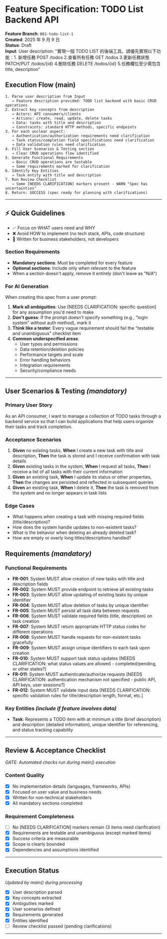 # Feature Specification: TODO List Backend API

**Feature Branch**: `001-todo-list-1`  
**Created**: 2025 年 9 月 9 日  
**Status**: Draft  
**Input**: User description: "實現一個 TODO LIST 的後端工具。請優先實現以下功能：1. 新增任務 POST /todos 2.查看所有任務 GET /todos 3.更新任務狀態 PATCH/PUT /todos/{id} 4.刪除任務 DELETE /todos/{id} 5.任務欄位至少需包含 title, description"

## Execution Flow (main)

```
1. Parse user description from Input
   → Feature description provided: TODO list backend with basic CRUD operations
2. Extract key concepts from description
   → Actors: API consumers/clients
   → Actions: create, read, update, delete tasks
   → Data: tasks with title and description
   → Constraints: standard HTTP methods, specific endpoints
3. For each unclear aspect:
   → Authentication/authorization requirements need clarification
   → Task status/completion field specifications need clarification
   → Data validation rules need clarification
4. Fill User Scenarios & Testing section
   → Clear CRUD operations flow identified
5. Generate Functional Requirements
   → Basic CRUD operations are testable
   → Some requirements marked for clarification
6. Identify Key Entities
   → Task entity with title and description
7. Run Review Checklist
   → Some [NEEDS CLARIFICATION] markers present - WARN "Spec has uncertainties"
8. Return: SUCCESS (spec ready for planning with clarifications)
```

---

## ⚡ Quick Guidelines

- ✅ Focus on WHAT users need and WHY
- ❌ Avoid HOW to implement (no tech stack, APIs, code structure)
- 👥 Written for business stakeholders, not developers

### Section Requirements

- **Mandatory sections**: Must be completed for every feature
- **Optional sections**: Include only when relevant to the feature
- When a section doesn't apply, remove it entirely (don't leave as "N/A")

### For AI Generation

When creating this spec from a user prompt:

1. **Mark all ambiguities**: Use [NEEDS CLARIFICATION: specific question] for any assumption you'd need to make
2. **Don't guess**: If the prompt doesn't specify something (e.g., "login system" without auth method), mark it
3. **Think like a tester**: Every vague requirement should fail the "testable and unambiguous" checklist item
4. **Common underspecified areas**:
   - User types and permissions
   - Data retention/deletion policies
   - Performance targets and scale
   - Error handling behaviors
   - Integration requirements
   - Security/compliance needs

---

## User Scenarios & Testing _(mandatory)_

### Primary User Story

As an API consumer, I want to manage a collection of TODO tasks through a backend service so that I can build applications that help users organize their tasks and track completion.

### Acceptance Scenarios

1. **Given** no existing tasks, **When** I create a new task with title and description, **Then** the task is stored and I receive confirmation with task details
2. **Given** existing tasks in the system, **When** I request all tasks, **Then** I receive a list of all tasks with their current information
3. **Given** an existing task, **When** I update its status or other properties, **Then** the changes are persisted and reflected in subsequent queries
4. **Given** an existing task, **When** I delete it, **Then** the task is removed from the system and no longer appears in task lists

### Edge Cases

- What happens when creating a task with missing required fields (title/description)?
- How does the system handle updates to non-existent tasks?
- What is the behavior when deleting an already deleted task?
- How are empty or overly long titles/descriptions handled?

## Requirements _(mandatory)_

### Functional Requirements

- **FR-001**: System MUST allow creation of new tasks with title and description fields
- **FR-002**: System MUST provide endpoint to retrieve all existing tasks
- **FR-003**: System MUST allow updating of existing tasks by unique identifier
- **FR-004**: System MUST allow deletion of tasks by unique identifier
- **FR-005**: System MUST persist all task data between requests
- **FR-006**: System MUST validate required fields (title, description) on task creation
- **FR-007**: System MUST return appropriate HTTP status codes for different operations
- **FR-008**: System MUST handle requests for non-existent tasks gracefully
- **FR-009**: System MUST assign unique identifiers to each task upon creation
- **FR-010**: System MUST support task status updates [NEEDS CLARIFICATION: what status values are allowed - completed/pending, or other states?]
- **FR-011**: System MUST authenticate/authorize requests [NEEDS CLARIFICATION: authentication mechanism not specified - public API, API keys, user sessions?]
- **FR-012**: System MUST validate input data [NEEDS CLARIFICATION: specific validation rules for title/description length, format, etc.]

### Key Entities _(include if feature involves data)_

- **Task**: Represents a TODO item with at minimum a title (brief description) and description (detailed information), unique identifier for referencing, and status tracking capability

---

## Review & Acceptance Checklist

_GATE: Automated checks run during main() execution_

### Content Quality

- [x] No implementation details (languages, frameworks, APIs)
- [x] Focused on user value and business needs
- [x] Written for non-technical stakeholders
- [x] All mandatory sections completed

### Requirement Completeness

- [ ] No [NEEDS CLARIFICATION] markers remain (3 items need clarification)
- [x] Requirements are testable and unambiguous (except marked items)
- [x] Success criteria are measurable
- [x] Scope is clearly bounded
- [x] Dependencies and assumptions identified

---

## Execution Status

_Updated by main() during processing_

- [x] User description parsed
- [x] Key concepts extracted
- [x] Ambiguities marked
- [x] User scenarios defined
- [x] Requirements generated
- [x] Entities identified
- [ ] Review checklist passed (pending clarifications)

---
